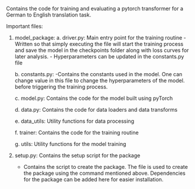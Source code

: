 Contains the code for training and evaluating a pytorch transformer for a German to English translation task. 

Important files:

1. model_package\:
    a. driver.py: Main entry point for the training routine
        - Written so that simply executing the file will start the training process and save the model in the checkpoints folder along with loss curves for later analysis.
        - Hyperparameters can be updated in the constants.py file
    
    b. constants.py: 
        -Contains the constants used in the model. One can change  value in this file to change the hyperparameters of the model. before triggering the training process.
    
    c. model.py: Contains the code for the model built using pyTorch
    
    d. data.py: Contains the code for data loaders and data transforms
    
    e. data_utils: Utility functions for data processing
    
    f. trainer: Contains the code for the training routine
    
    g. utils: Utility functions for the model training


2. setup.py: Contains the setup script for the package
    - Contains the script to create the package. The file is used to create the package using the command mentioned above. Dependencies for the package can be added here for easier installation.